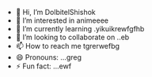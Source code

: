 - 👋 Hi, I’m DolbitelShishok
- 👀 I’m interested in animeeee
- 🌱 I’m currently learning .yikuikrewfgfhb
- 💞️ I’m looking to collaborate on ..eb
- 📫 How to reach me tgrerwefbg
- 😄 Pronouns: ...greg
- ⚡ Fun fact: ...ewf
<!---drgew
DolbitelShishok/DolbitelShishok is a ✨ special ✨ repository because its `README.md` (this file) appears on your GitHub profile.
You can click the Preview link to take a look at your changes.
---
